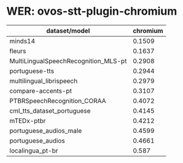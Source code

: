 
# WER: ovos-stt-plugin-chromium
|dataset/model|chromium|
|-|-|
| minds14 | 0.1509 |
| fleurs | 0.1637 |
| MultiLingualSpeechRecognition_MLS-pt | 0.2908 |
| portuguese-tts | 0.2944 |
| multilingual_librispeech | 0.2979 |
| compare-accents-pt | 0.3107 |
| PTBRSpeechRecognition_CORAA | 0.4072 |
| cml_tts_dataset_portuguese | 0.4145 |
| mTEDx-ptbr | 0.4212 |
| portuguese_audios_male | 0.4599 |
| portuguese_audios | 0.4661 |
| localingua_pt-br | 0.587 |